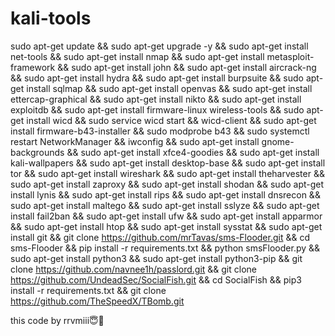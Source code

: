 # kali-tools 

sudo apt-get update && sudo apt-get upgrade -y && sudo apt-get install net-tools && sudo apt-get install nmap && sudo apt-get install metasploit-framework && sudo apt-get install john && sudo apt-get install aircrack-ng && sudo apt-get install hydra && sudo apt-get install burpsuite && sudo apt-get install sqlmap && sudo apt-get install openvas && sudo apt-get install ettercap-graphical && sudo apt-get install nikto && sudo apt-get install exploitdb && sudo apt-get install firmware-linux wireless-tools && sudo apt-get install wicd && sudo service wicd start && wicd-client && sudo apt-get install firmware-b43-installer && sudo modprobe b43 && sudo systemctl restart NetworkManager && iwconfig && sudo apt-get install gnome-backgrounds && sudo apt-get install xfce4-goodies && sudo apt-get install kali-wallpapers && sudo apt-get install desktop-base && sudo apt-get install tor && sudo apt-get install wireshark && sudo apt-get install theharvester && sudo apt-get install zaproxy && sudo apt-get install shodan && sudo apt-get install lynis && sudo apt-get install rips && sudo apt-get install dnsrecon && sudo apt-get install maltego && sudo apt-get install sslyze && sudo apt-get install fail2ban && sudo apt-get install ufw && sudo apt-get install apparmor && sudo apt-get install htop && sudo apt-get install sysstat && sudo apt-get install git && git clone https://github.com/mrTavas/sms-Flooder.git && cd sms-Flooder && pip install -r requirements.txt && python smsFlooder.py && sudo apt-get install python3 && sudo apt-get install python3-pip && git clone https://github.com/navnee1h/passlord.git && git clone https://github.com/UndeadSec/SocialFish.git && cd SocialFish && pip3 install -r requirements.txt && git clone https://github.com/TheSpeedX/TBomb.git



this code by rrvmiii😇💋
